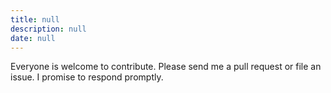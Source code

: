 ```yaml
---
title: null
description: null
date: null
---
```


Everyone is welcome to contribute. Please send me a pull request or file an issue. I promise to respond promptly.

